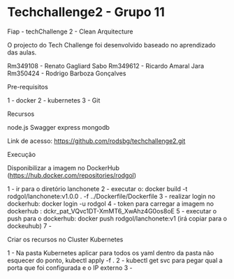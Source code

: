 # Techchallenge2 - Grupo 11

Fiap - techChallenge 2 - Clean Arquitecture

O projecto do Tech Challenge foi desenvolvido baseado no aprendizado das aulas.

Rm349108 - Renato Gagliard Sabo
Rm349612 - Ricardo Amaral Jara 
Rm350424 - Rodrigo Barboza Gonçalves

Pre-requisitos

1 - docker
2 - kubernetes
3 - Git

Recursos

node.js
Swagger
express
mongodb

Link de acesso: https://github.com/rodsbg/techchallenge2.git

Execução

Disponibilizar a imagem no DockerHub (https://hub.docker.com/repositories/rodgol)

1 - ir para o diretório lanchonete
2 - executar o: docker build -t rodgol/lanchonete:v1.0.0 . -f ../Dockerfile/Dockerfile
3 - realizar login no dockerhub: docker login -u rodgol
4 - token para carregar a imagem no dockerhub : dckr_pat_VQvc1DT-XmMT6_XwAhz4G0os8oE
5 - executar o push para o dockerhub: docker push rodgol/lanchonete:v1 (irá copiar para o dockeuhub)
7 - 

Criar os recursos no Cluster Kubernetes

1 - Na pasta Kubernetes aplicar para todos os yaml dentro da pasta não esquecer do ponto, kubectl apply -f .
2 - kubectl get svc para pegar qual a porta que foi configurada e o IP externo
3 - 
